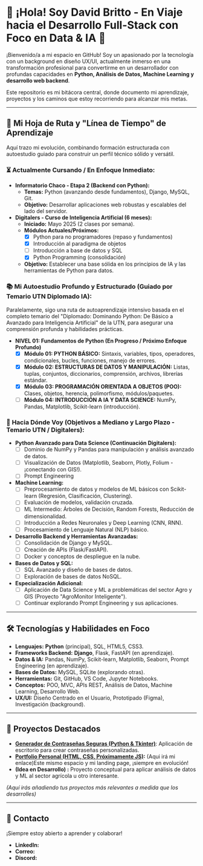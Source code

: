 # 👋 ¡Hola! Soy David Britto - En Viaje hacia el Desarrollo Full-Stack con Foco en Data & IA 🚀

¡Bienvenido/a a mi espacio en GitHub! Soy un apasionado por la tecnología con un background en diseño UX/UI, actualmente inmerso en una transformación profesional para convertirme en un desarrollador con profundas capacidades en **Python, Análisis de Datos, Machine Learning y desarrollo web backend**.

Este repositorio es mi bitácora central, donde documento mi aprendizaje, proyectos y los caminos que estoy recorriendo para alcanzar mis metas.

---

## 🎯 Mi Hoja de Ruta y "Línea de Tiempo" de Aprendizaje

Aquí trazo mi evolución, combinando formación estructurada con autoestudio guiado para construir un perfil técnico sólido y versátil.

### ⏳ **Actualmente Cursando / En Enfoque Inmediato:**

* **Informatorio Chaco - Etapa 2 (Backend con Python):**
    * **Temas:** Python (avanzando desde fundamentos), Django, MySQL, Git.
    * **Objetivo:** Desarrollar aplicaciones web robustas y escalables del lado del servidor.
* **Digitalers - Curso de Inteligencia Artificial (6 meses):**
    * **Iniciado:** Mayo 2025 (2 clases por semana).
    * **Módulos Actuales/Próximos:**
        * [X] Python para no programadores (repaso y fundamentos)
        * [X] Introducción al paradigma de objetos
        * [ ] Introducción a base de datos y SQL
        * [X] Python Programming (consolidación)
    * **Objetivo:** Establecer una base sólida en los principios de IA y las herramientas de Python para datos.

### 📚 **Mi Autoestudio Profundo y Estructurado (Guiado por Temario UTN Diplomado IA):**

Paralelamente, sigo una ruta de autoaprendizaje intensivo basada en el completo temario del "Diplomado: Dominando Python: De Básico a Avanzado para Inteligencia Artificial" de la UTN, para asegurar una comprensión profunda y habilidades prácticas.

* **NIVEL 01: Fundamentos de Python (En Progreso / Próximo Enfoque Profundo)**
    * [X] **Módulo 01: PYTHON BÁSICO:** Sintaxis, variables, tipos, operadores, condicionales, bucles, funciones, manejo de errores.
    * [X] **Módulo 02: ESTRUCTURAS DE DATOS Y MANIPULACIÓN:** Listas, tuplas, conjuntos, diccionarios, comprensión, archivos, librerías estándar.
    * [X] **Módulo 03: PROGRAMACIÓN ORIENTADA A OBJETOS (POO):** Clases, objetos, herencia, polimorfismo, módulos/paquetes.
    * [ ] **Módulo 04: INTRODUCCIÓN A IA Y DATA SCIENCE:** NumPy, Pandas, Matplotlib, Scikit-learn (introducción).

### 🚀 **Hacia Dónde Voy (Objetivos a Mediano y Largo Plazo - Temario UTN / Digitalers):**

* **Python Avanzado para Data Science (Continuación Digitalers):**
    * [ ] Dominio de NumPy y Pandas para manipulación y análisis avanzado de datos.
    * [ ] Visualización de Datos (Matplotlib, Seaborn, Plotly, Folium - ¡conectando con GIS!).
    * [ ] Prompt Engineering
* **Machine Learning:**
    * [ ] Preprocesamiento de datos y modelos de ML básicos con Scikit-learn (Regresión, Clasificación, Clustering).
    * [ ] Evaluación de modelos, validación cruzada.
    * [ ] ML Intermedio: Árboles de Decisión, Random Forests, Reducción de dimensionalidad.
    * [ ] Introducción a Redes Neuronales y Deep Learning (CNN, RNN).
    * [ ] Procesamiento de Lenguaje Natural (NLP) básico.
* **Desarrollo Backend y Herramientas Avanzadas:**
    * [ ] Consolidación de Django y MySQL.
    * [ ] Creación de APIs (Flask/FastAPI).
    * [ ] Docker y conceptos de despliegue en la nube.
* **Bases de Datos y SQL:**
    * [ ] SQL Avanzado y diseño de bases de datos.
    * [ ] Exploración de bases de datos NoSQL.
* **Especialización Adicional:**
    * [ ] Aplicación de Data Science y ML a problemáticas del sector Agro y GIS (Proyecto "AgroMonitor Inteligente").
    * [ ] Continuar explorando Prompt Engineering y sus aplicaciones.

---

## 🛠️ Tecnologías y Habilidades en Foco

* **Lenguajes:** **Python** (principal), SQL, HTML5, CSS3.
* **Frameworks Backend:** **Django**, Flask, FastAPI (en aprendizaje).
* **Datos & IA:** Pandas, NumPy, Scikit-learn, Matplotlib, Seaborn, Prompt Engineering (en aprendizaje).
* **Bases de Datos:** MySQL, SQLite (explorando otras).
* **Herramientas:** Git, GitHub, VS Code, Jupyter Notebooks.
* **Conceptos:** POO, MVC, APIs REST, Análisis de Datos, Machine Learning, Desarrollo Web.
* **UX/UI:** Diseño Centrado en el Usuario, Prototipado (Figma), Investigación (background).

---

## 📂 Proyectos Destacados

* **[Generador de Contraseñas Seguras (Python & Tkinter)](https://github.com/informatorio-com/6-Error_404_Ptkinter/tree/main)**: Aplicación de escritorio para crear contraseñas personalizadas.
* **[Portfolio Personal (HTML, CSS, Próximamente JS)](./):** (Aqui irá mi enlace)Este mismo espacio y mi landing page, ¡siempre en evolución!
* **(Idea en Desarrollo) :** Proyecto conceptual para aplicar análisis de datos y ML al sector agrícola u otro interesante.

*(Aquí irás añadiendo tus proyectos más relevantes a medida que los desarrolles)*

---

## 💬 Contacto

¡Siempre estoy abierto a aprender y colaborar!

* **LinkedIn:** 
* **Correo:** 
* **Discord:**